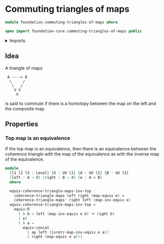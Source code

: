# Commuting triangles of maps

```agda
module foundation.commuting-triangles-of-maps where

open import foundation-core.commuting-triangles-of-maps public
```

<details><summary>Imports</summary>

```agda
open import foundation.functoriality-dependent-function-types
open import foundation.identity-types
open import foundation.universe-levels

open import foundation-core.equivalences
```

</details>

## Idea

A triangle of maps

```text
 A ----> B
  \     /
   \   /
    V V
     X
```

is said to commute if there is a homotopy between the map on the left and the
composite map.

## Properties

### Top map is an equivalence

If the top map is an equivalence, then there is an equivalence between the
coherence triangle with the map of the equivalence as with the inverse map of
the equivalence.

```agda
module _
  {l1 l2 l3 : Level} {X : UU l1} {A : UU l2} {B : UU l3}
  (left : A → X) (right : B → X) (e : A ≃ B)
  where

  equiv-coherence-triangle-maps-inv-top :
    coherence-triangle-maps left right (map-equiv e) ≃
    coherence-triangle-maps' right left (map-inv-equiv e)
  equiv-coherence-triangle-maps-inv-top =
    equiv-Π
      ( λ b → left (map-inv-equiv e b) ＝ right b)
      ( e)
      ( λ a →
        equiv-concat
          ( ap left (isretr-map-inv-equiv e a))
          ( right (map-equiv e a)))
```
